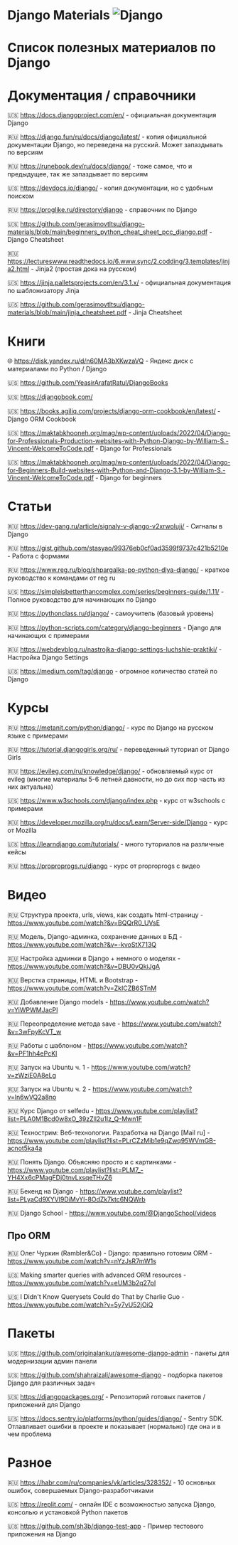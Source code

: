 # Django Materials ![Django](https://img.shields.io/badge/django-%23092E20.svg?style=for-the-badge&logo=django&logoColor=white)
# Список полезных материалов по Django

# Документация / справочники

:us: https://docs.djangoproject.com/en/ - официальная документация Django

:ru: https://django.fun/ru/docs/django/latest/ - копия официальной документации Django, но переведена на русский. Может запаздывать по версиям

:ru: https://runebook.dev/ru/docs/django/ - тоже самое, что и предыдущее, так же запаздывает по версиям

:us: https://devdocs.io/django/ - копия документации, но с удобным поиском

:ru: https://proglike.ru/directory/django - справочник по Django

:us: https://github.com/gerasimovtltsu/django-materials/blob/main/beginners_python_cheat_sheet_pcc_django.pdf - Django Cheatsheet

:ru: https://lectureswww.readthedocs.io/6.www.sync/2.codding/3.templates/jinja2.html - Jinja2 (простая дока на русском)

:us: https://jinja.palletsprojects.com/en/3.1.x/ - официальная документация по шаблонизатору Jinja

:us: https://github.com/gerasimovtltsu/django-materials/blob/main/jinja_cheatsheet.pdf - Jinja Cheatsheet


# Книги

:globe_with_meridians: https://disk.yandex.ru/d/n60MA3bXKwzaVQ - Яндекс диск с материалами по Python / Django

:us: https://github.com/YeasirArafatRatul/DjangoBooks

:us: https://djangobook.com/

:us: https://books.agiliq.com/projects/django-orm-cookbook/en/latest/ - Django ORM Cookbook

:us: https://maktabkhooneh.org/mag/wp-content/uploads/2022/04/Django-for-Professionals-Production-websites-with-Python-Django-by-William-S.-Vincent-WelcomeToCode.pdf - Django for Professionals

:us: https://maktabkhooneh.org/mag/wp-content/uploads/2022/04/Django-for-Beginners-Build-websites-with-Python-and-Django-3.1-by-William-S.-Vincent-WelcomeToCode.pdf - Django for beginners


# Статьи
:ru: https://dev-gang.ru/article/signaly-v-django-v2xrwoluji/ - Сигналы в Django

:ru: https://gist.github.com/stasyao/99376eb0cf0ad3599f9737c421b5210e - Работа с формами

:ru: https://www.reg.ru/blog/shpargalka-po-python-dlya-django/ - краткое руководство к командами от reg ru

:us: https://simpleisbetterthancomplex.com/series/beginners-guide/1.11/ - Полное руководство для начинающих по Django

:ru: https://pythonclass.ru/django/ - самоучитель (базовый уровень)

:ru: https://python-scripts.com/category/django-beginners - Django для начинающих с примерами

:ru: https://webdevblog.ru/nastrojka-django-settings-luchshie-praktiki/ - Настройка Django Settings

:us: https://medium.com/tag/django - огромное количество статей по Django


# Курсы
:ru: https://metanit.com/python/django/ - курс по Django на русском языке с примерами

:ru: https://tutorial.djangogirls.org/ru/ - переведенный туториал от Django Girls

:ru: https://evileg.com/ru/knowledge/django/ - обновляемый курс от evileg (многие материалы 5-6 летней давности, но до сих пор часть из них актуальна)

:us: https://www.w3schools.com/django/index.php - курс от w3schools с примерами

:ru: https://developer.mozilla.org/ru/docs/Learn/Server-side/Django - курс от Mozilla

:us: https://learndjango.com/tutorials/ - много туториалов на различные кейсы

:ru: https://proproprogs.ru/django - курс от proproprogs с видео


# Видео
:ru: Структура проекта, urls, views, как создать html-страницу - https://www.youtube.com/watch?&v=BQQrR0_UVsE

:ru: Модель, Django-админка, сохранение данных в БД - https://www.youtube.com/watch?&v=-kvoStX713Q

:ru: Настройка админки в Django + немного о моделях - https://www.youtube.com/watch?&v=DBU0vQkiJgA

:ru: Верстка страницы, HTML и Bootstrap - https://www.youtube.com/watch?v=ZkICZB6STnM

:ru: Добавление Django models - https://www.youtube.com/watch?v=YiWPWMJacPI

:ru: Переопределение метода save - https://www.youtube.com/watch?&v=3wFpyKcVT_w

:ru: Работы с шаблоном - https://www.youtube.com/watch?&v=PF1hh4ePcKI

:ru: Запуск на Ubuntu ч. 1 - https://www.youtube.com/watch?v=zWziE0A8eLg

:ru: Запуск на Ubuntu ч. 2 - https://www.youtube.com/watch?v=ln6wVQ2a8no

:ru: Курс Django от selfedu - https://www.youtube.com/playlist?list=PLA0M1Bcd0w8xO_39zZll2u1lz_Q-Mwn1F

:ru: Технострим: Веб-технологии. Разработка на Django [Mail ru] - https://www.youtube.com/playlist?list=PLrCZzMib1e9qZwq95WVmGB-acnot5ka4a

:ru: Понять Django. Объясняю просто и с картинками - https://www.youtube.com/playlist?list=PLM7_-YH4Xx6cPMagFDj0tnvLxsqeTHvZ6

:ru: Бекенд на Django - https://www.youtube.com/playlist?list=PLyaCd9XYVI9DiMvYl-8OdZk7ktc6NQWrb

:ru: Django School - https://www.youtube.com/@DjangoSchool/videos

## Про ORM

:ru: Олег Чуркин (Rambler&Co) - Django: правильно готовим ORM - https://www.youtube.com/watch?v=nYzJsR7mW1s

:us: Making smarter queries with advanced ORM resources - https://www.youtube.com/watch?v=eUM3b2q27pI

:us: I Didn't Know Querysets Could do That by Charlie Guo - https://www.youtube.com/watch?v=5y7vU52jOiQ



# Пакеты
:us: https://github.com/originalankur/awesome-django-admin - пакеты для модернизации админ панели

:us: https://github.com/shahraizali/awesome-django - подборка пакетов Django для различных задач

:us: https://djangopackages.org/ - Репозиторий готовых пакетов / приложений для Django

:us: https://docs.sentry.io/platforms/python/guides/django/ - Sentry SDK. Отлавливает ошибки в проекте и показывает (нормально) где она и в чем проблема


# Разное
:ru: https://habr.com/ru/companies/vk/articles/328352/ - 10 основных ошибок, совершаемых Django-разработчиками

:us: https://replit.com/ - онлайн IDE с возможностью запуска Django, консолью и установкой Python пакетов

:us: https://github.com/sh3b/django-test-app - Пример тестового приложения на Django


